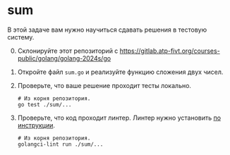 # sum

В этой задаче вам нужно научиться сдавать решения в тестовую систему.

0. Склонируйте этот репозиторий с https://gitlab.atp-fivt.org/courses-public/golang/golang-2024s/go

1. Откройте файл `sum.go` и реализуйте функцию сложения двух чисел.

2. Проверьте, что ваше решение проходит тесты локально.

   ```shell
   # Из корня репозитория.
   go test ./sum/...
   ```
   
3. Проверьте, что код проходит линтер. Линтер нужно установить [по инструкции](https://github.com/golangci/golangci-lint#binary).

   ```shell
   # Из корня репозитория.
   golangci-lint run ./sum/...
   ```

